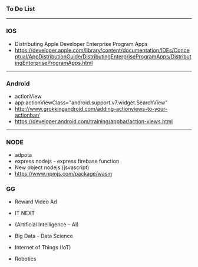 ### To Do List
 
----------------
### IOS

* Distributing Apple Developer Enterprise Program Apps
* https://developer.apple.com/library/content/documentation/IDEs/Conceptual/AppDistributionGuide/DistributingEnterpriseProgramApps/DistributingEnterpriseProgramApps.html

------------------------------
### Android
* actionView
* app:actionViewClass="android.support.v7.widget.SearchView"
* http://www.grokkingandroid.com/adding-actionviews-to-your-actionbar/
* https://developer.android.com/training/appbar/action-views.html

-----------

### NODE
* adpota 
* express nodejs - express firebase function
* New object nodejs (jsvascript)
* https://www.npmjs.com/package/wasm

### GG 
* Reward Video Ad


* IT NEXT
* (Artificial Intelligence – AI)
* Big Data - Data Science
* Internet of Things (IoT)
* Robotics


